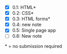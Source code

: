 - [x] 0.1: HTML*
- [x] 0.2: CSS*
- [x] 0.3: HTML forms*
- [x] 0.4: new note
- [x] 0.5: Single page app
- [ ] 0.6: New note

\* = no submission required